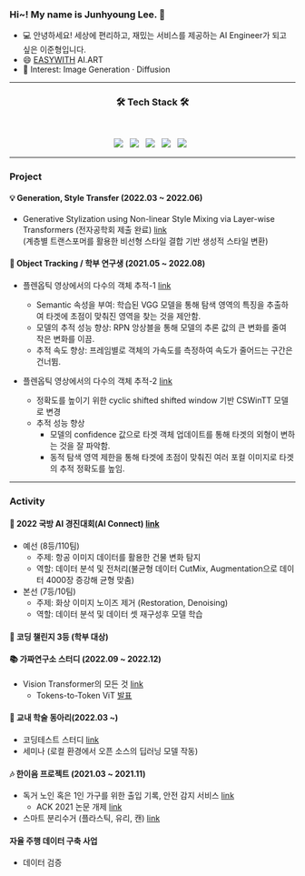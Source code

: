 ### Hi~! My name is Junhyoung Lee. 👋


<!--
**jjuun0/jjuun0** is a ✨ _special_ ✨ repository because its `README.md` (this file) appears on your GitHub profile.

Here are some ideas to get you started:

- 🔭 I’m currently working on ...
- 🌱 I’m currently learning ...
- 👯 I’m looking to collaborate on ...
- 🤔 I’m looking for help with ...
- 💬 Ask me about ...
- 📫 How to reach me: ...
- 😄 Pronouns: ...
- ⚡ Fun fact: ...
-->
- 💻 안녕하세요! 세상에 편리하고, 재밌는 서비스를 제공하는 AI Engineer가 되고 싶은 이준형입니다. 
- 😄 [EASYWITH](http://easywith.com/) AI.ART 
- 🌱 Interest: Image Generation · Diffusion

---


<h3 align="center"><b>🛠 Tech Stack 🛠</b></h3>
</br>
<p align="center">
<img src="https://img.shields.io/badge/Python-3776AB?style=flat-square&logo=Python&logoColor=white"/></a> &nbsp
<img src="https://img.shields.io/badge/PyTorch-EE4C2C?style=flat-square&logo=PyTorch&logoColor=white"/></a> &nbsp
<img src="https://img.shields.io/badge/TensorFlow-FF6F00?style=flat-square&logo=TensorFlow&logoColor=white"/></a> &nbsp
<img src="https://img.shields.io/badge/Java-007396?style=flat-square&logo=Python&logoColor=white"/></a> &nbsp
<!-- <img src="https://img.shields.io/badge/Android-3DDC84?style=flat-square&logo=Android&logoColor=white"/></a> &nbsp -->
<img src="https://img.shields.io/badge/AWS-232F3E?style=flat-square&logo=Amazon%20AWS&logoColor=white"/></a> &nbsp 

---

### Project  
#### 💡 Generation, Style Transfer (2022.03 ~ 2022.06)  
   - Generative Stylization using Non-linear Style Mixing via Layer-wise Transformers (전자공학회 제출 완료) [link](https://github.com/jjuun0/Capstone_Design)  
      (계층별 트랜스포머를 활용한 비선형 스타일 결합 기반 생성적 스타일 변환)
#### 💸 Object Tracking / 학부 연구생 (2021.05 ~ 2022.08)
  - 플렌옵틱 영상에서의 다수의 객체 추적-1 [link](https://github.com/jjuun0/object-tracking) 
      - Semantic 속성을 부여: 학습된 VGG 모델을 통해 탐색 영역의 특징을 추출하여 타겟에 초점이 맞춰진 영역을 찾는 것을 제안함.
      - 모델의 추적 성능 향상: RPN 앙상블을 통해 모델의 추론 값의 큰 변화를 줄여 작은 변화를 이끔. 
      -	추적 속도 향상: 프레임별로 객체의 가속도를 측정하여 속도가 줄어드는 구간은 건너뜀.
  
  - 플렌옵틱 영상에서의 다수의 객체 추적-2 [link](https://github.com/jjuun0/object-tracking-2)
      - 정확도를 높이기 위한 cyclic shifted shifted window 기반 CSWinTT 모델로 변경 
      - 추적 성능 향상  
        - 모델의 confidence 값으로 타겟 객체 업데이트를 통해 타겟의 외형이 변하는 것을 잘 파악함.  
        - 동적 탐색 영역 제한을 통해 타겟에 초점이 맞춰진 여러 포컬 이미지로 타겟의 추적 정확도를 높임.
---
### Activity             
#### 🏅 2022 국방 AI 경진대회(AI Connect) [link](https://github.com/jjuun0/MAICON)  
  - 예선 (8등/110팀) 
    - 주제: 항공 이미지 데이터를 활용한 건물 변화 탐지
    - 역할: 데이터 분석 및 전처리(불균형 데이터 CutMix, Augmentation으로 데이터 4000장 증강해 균형 맞춤) 
  - 본선 (7등/10팀)
    - 주제: 화상 이미지 노이즈 제거 (Restoration, Denoising)
    - 역할: 데이터 분석 및 데이터 셋 재구성후 모델 학습
    
#### 🥉 코딩 챌린지 3등 (학부 대상)
    
#### 📚 가짜연구소 스터디 (2022.09 ~ 2022.12)
  - Vision Transformer의 모든 것 [link](https://www.notion.so/chanrankim/Vision-Transformer-7cd4fbe829854c40b4a5dba3e51b10f8)  
    - Tokens-to-Token ViT [발표](https://fortune-scraper-694.notion.site/Tokens-to-Token-ViT-ecb4fbba6b2a49f8a5e8ec38549dde8f) 
    
#### 📖 교내 학술 동아리(2022.03 ~)
  - 코딩테스트 스터디 [link](https://github.com/Hansung-include/Coding-Test-Study)
  - 세미나 (로컬 환경에서 오픈 소스의 딥러닝 모델 작동)
    
#### 🎶 한이음 프로젝트 (2021.03 ~ 2021.11)
  - 독거 노인 혹은 1인 가구를 위한 출입 기록, 안전 감지 서비스 [link](https://github.com/jjuun0/smart-home)
    - ACK 2021 논문 개제 [link](https://koreascience.kr/article/CFKO202133649064979.pdf)
  - 스마트 분리수거 (플라스틱, 유리, 캔)  [link](https://github.com/jjuun0/Smart_Recycling)
      
#### 자율 주행 데이터 구축 사업
  - 데이터 검증




